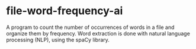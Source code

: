 # file-word-frequency-ai
A program to count the number of occurrences of words in a file and organize them by frequency. Word extraction is done with natural language processing (NLP), using the spaCy library.
